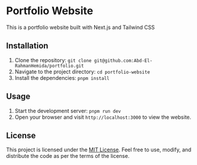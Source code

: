 # Portfolio Website

This is a portfolio website built with Next.js and Tailwind CSS

## Installation

1. Clone the repository: `git clone git@github.com:Abd-El-RahmanHemida/portfolio.git`
2. Navigate to the project directory: `cd portfolio-website`
3. Install the dependencies: `pnpm install`

## Usage

1. Start the development server: `pnpm run dev`
2. Open your browser and visit `http://localhost:3000` to view the website.

## License

This project is licensed under the [MIT License](https://opensource.org/licenses/MIT). Feel free to use, modify, and distribute the code as per the terms of the license.
